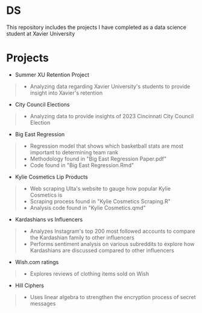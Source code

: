 # DS
This repository includes the projects I have completed as a data science student at Xavier University
# Projects
* Summer XU Retention Project
> * Analyzing data regarding Xavier University's students to provide insight into Xavier's retention
* City Council Elections
> * Analyzing data to provide insights of 2023 Cincinnati City Council Election
* Big East Regression
> * Regression model that shows which basketball stats are most important to determining team rank
> * Methodology found in "Big East Regression Paper.pdf"
> * Code found in "Big East Regression.Rmd"
* Kylie Cosmetics Lip Products
> * Web scraping Ulta's website to gauge how popular Kylie Cosmetics is
> * Scraping process found in "Kylie Cosmetics Scraping.R"
> * Analysis code found in "Kylie Cosmetics.qmd"
* Kardashians vs Influencers
> * Analyzes Instagram's top 200 most followed accounts to compare the Kardashian family to other influencers
> * Performs sentiment analysis on various subreddits to explore how Kardashians are discussed compared to other influencers
* Wish.com ratings
> * Explores reviews of clothing items sold on Wish 
* Hill Ciphers
> * Uses linear algebra to strengthen the encryption process of secret messages
